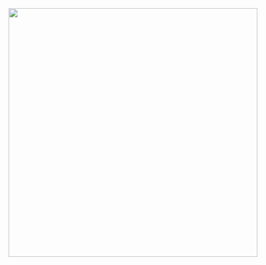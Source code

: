 <div align="center">
<img src="https://raw.githubusercontent.com/lymieux/lymieux/main/media/Snap.png" class="center" width="500">
</div>
